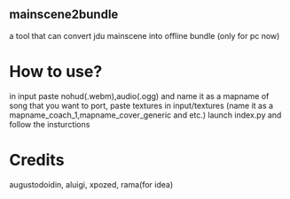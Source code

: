## mainscene2bundle
a tool that can convert jdu mainscene into offline bundle
(only for pc now)
# How to use?
in input paste nohud(.webm),audio(.ogg) and name it as a mapname of song that you want to port,
paste textures in input/textures (name it as a mapname_coach_1,mapname_cover_generic and etc.)
launch index.py and follow the insturctions
# Credits
augustodoidin,
aluigi,
xpozed,
rama(for idea)
